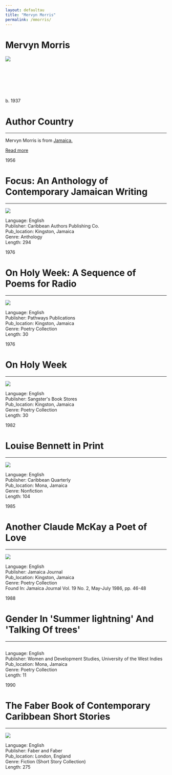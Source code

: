 ```yaml
---
layout: defaultau
title: "Mervyn Morris"
permalink: /mmorris/
---
```

<!-- partial:index.partial.html -->
<div class="content">
    <h1>Mervyn Morris</h1>
    <div class="quote">
        <div><img src="https://s1.stabroeknews.com/images/2020/01/Mervyn-Morris.jpg" class="logo"></div>
    </div>
    <div class="timeline">
        <div style="padding-bottom:100px;"></div>
        <div class="block">
            <div class="date right"><p class="right">b. 1937</p></div>
            <div class="dot"></div>
            <div class="left first">
            <div class="author_country">
                <h1>Author Country</h1><hr>
            <div class="aclocation"><p>Mervyn Morris is from <a href="{{ site.baseurl }}/4"> Jamaica.</a></p></div>
                <div class="acreadmore"><a href="https://en.wikipedia.org/wiki/Mervyn_Morris" target="_blank">Read more</a></div>
            </div>
            </div>
        </div>
<div class="block">
            <div class="date left"><p class="left">1956</p></div>
            <div class="dot"></div>
            <div class="right hide">
                <h1>Focus: An Anthology of Contemporary Jamaican Writing</h1><hr>
                <p><img src="https://pictures.abebooks.com/inventory/md/md30474909095.jpg"></p>
                Language: English<br/>
                Publisher: Caribbean Authors Publishing Co.<br/>
                Pub_location: Kingston, Jamaica<br/>
                Genre: Anthology<br/>
                Length: 294<br/>
            </div>
        </div>
       <div class="block">
            <div class="date right"><p class="right">1976</p></div>
            <div class="dot"></div>
            <div class="left hide">
                <h1>On Holy Week: A Sequence of Poems for Radio</h1><hr>
                <p><img src="https://books.google.dm/books/content?id=BDtbAAAAMAAJ&printsec=frontcover&img=1&zoom=1&imgtk=AFLRE73Q5RQVYBCx9G6aHiP4XkYDAt-mFyLvIlLSg8TzdwawE81BDZGiwtBRqccZEl8JNvNajrBvSbXCfwQM54xCPWrwj5vc8znOyptfoJ80CoBjkAtzNm-H_4nKRrw7atskeaDh5aC4"></p>
                Language: English<br/>
                Publisher: Pathways Publications<br/>
                Pub_location: Kingston, Jamaica<br/>
                Genre: Poetry Collection<br/>
                Length: 30<br/>
            </div>
        </div>      
       <div class="block">
            <div class="date left"><p class="left">1976</p></div>
            <div class="dot"></div>
            <div class="right hide">
                <h1>On Holy Week</h1><hr>
                <p><img src="https://jamaica-gleaner.com/sites/default/files/media/article_images/2022/04/17/1723188/6236674.jpg"></p>
                Language: English<br/>
                Publisher: Sangster's Book Stores<br/>
                Pub_location: Kingston, Jamaica<br/>
                Genre: Poetry Collection<br/>
                Length: 30<br/>
            </div>
        </div>
       <div class="block">
            <div class="date right"><p class="right">1982</p></div>
            <div class="dot"></div>
            <div class="left hide">
                <h1>Louise Bennett in Print</h1><hr>
                <p><img src="https://m.media-amazon.com/images/I/51Aj5uR-rRL._SX322_BO1,204,203,200_.jpg"></p>
                Language: English<br/>
                Publisher: Caribbean Quarterly<br/>
                Pub_location: Mona, Jamaica<br/>
                Genre: Nonfiction<br/>
                Length: 104<br/>
            </div>
        </div>
       <div class="block">
            <div class="date left"><p class="left">1985</p></div>
            <div class="dot"></div>
            <div class="right hide">
                <h1>Another Claude McKay a Poet of Love</h1><hr>
                <p><img src="https://cdn.vectorstock.com/i/preview-1x/48/06/image-preview-icon-picture-placeholder-vector-31284806.jpg"></p>
                Language: English<br/>
                Publisher: Jamaica Journal<br/>
                Pub_location: Kingston, Jamaica<br/>
	        Genre: Poetry Collection<br/>
                Found In: Jamaica Journal Vol. 19 No. 2, May-July 1986, pp. 46-48<br/>
            </div>
        </div>
       <div class="block">
            <div class="date right"><p class="right">1988</p></div>
            <div class="dot"></div>
            <div class="left hide">
                <h1>Gender In 'Summer lightning' And 'Talking Of trees'</h1><hr>
                <p><img src=""></p>
                Language: English<br/>
                Publisher: Women and Development Studies, University of the West Indies<br/>
                Pub_location: Mona, Jamaica<br/>
	        Genre: Poetry Collection<br/>
                Length: 11<br/>
            </div>
        </div>
        <div class="block">
            <div class="date left"><p class="left">1990</p></div>
            <div class="dot"></div>
            <div class="right hide">
                <h1>The Faber Book of Contemporary Caribbean Short Stories</h1><hr>
                <p><img src="https://m.media-amazon.com/images/I/41PsvhlSkdL._SX351_BO1,204,203,200_.jpg"></p>
                Language: English<br/>
                Publisher: Faber and Faber<br/>
                Pub_location: London, England<br/>
                Genre: Fiction (Short Story Collection)<br/>
                Length: 275<br/>
            </div>
        </div>
        </div>
  <!-- partial -->
<script src='https://cdnjs.cloudflare.com/ajax/libs/jquery/3.1.1/jquery.min.js'></script><script  src="{{ site.baseurl }}/assets/js/authorscript.js"></script>